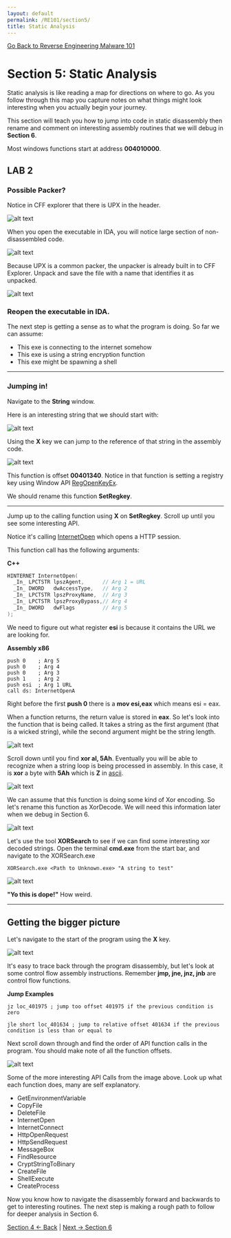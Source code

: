 ```yaml
---
layout: default
permalink: /RE101/section5/
title: Static Analysis
---
```

[Go Back to Reverse Engineering Malware 101](https://securedorg.github.io/RE101/)

# Section 5: Static Analysis #

Static analysis is like reading a map for directions on where to go. As you follow through this map you capture notes on what things might look interesting when you actually begin your journey.

This section will teach you how to jump into code in static disassembly then rename and comment on interesting assembly routines that we will debug in **Section 6**.

Most windows functions start at address **004010000**.

## LAB 2

### Possible Packer?
Notice in CFF explorer that there is UPX in the header.

![alt text](https://securedorg.github.io/images/triage2.png "UPX")

When you open the executable in IDA, you will notice large section of non-disassembled code.

![alt text](https://securedorg.github.io/images/triage4.png "IDA UPX")

Because UPX is a common packer, the unpacker is already built in to CFF Explorer. Unpack and save the file with a name that identifies it as unpacked.

![alt text](https://securedorg.github.io/images/triage5.png "Unpacking UPX")

### Reopen the executable in IDA.

The next step is getting a sense as to what the program is doing.
So far we can assume:
* This exe is connecting to the internet somehow
* This exe is using a string encryption function
* This exe might be spawning a shell

---

### Jumping in!

Navigate to the **String** window.

Here is an interesting string that we should start with:

![alt text](https://securedorg.github.io/images/static1.png "Strings window")

Using the **X** key we can jump to the reference of that string in the assembly code.

![alt text](https://securedorg.github.io/images/static2.gif "Strings window")

This function is offset **00401340**. Notice in that function is setting a registry key using Window API [RegOpenKeyEx](https://msdn.microsoft.com/en-us/library/windows/desktop/ms724897%28v=vs.85%29.aspx?f=255&MSPPError=-2147217396).

We should rename this function **SetRegkey**.

---

Jump up to the calling function using **X** on **SetRegkey**. Scroll up until you see some interesting API.

Notice it's calling [InternetOpen](https://msdn.microsoft.com/en-us/library/windows/desktop/aa385096.aspx) which opens a HTTP session.

This function call has the following arguments:

**C++**

```c++
HINTERNET InternetOpen(
  _In_ LPCTSTR lpszAgent,      // Arg 1 = URL
  _In_ DWORD   dwAccessType,   // Arg 2
  _In_ LPCTSTR lpszProxyName,  // Arg 3
  _In_ LPCTSTR lpszProxyBypass,// Arg 4
  _In_ DWORD   dwFlags         // Arg 5
);
```

We need to figure out what register **esi** is because it contains the URL we are looking for.

**Assembly x86**

```assembly
push 0    ; Arg 5
push 0    ; Arg 4
push 0    ; Arg 3
push 1    ; Arg 2
push esi  ; Arg 1 URL
call ds: InternetOpenA
```

Right before the first **push 0** there is a **mov esi,eax** which means esi = eax.

When a function returns, the return value is stored in **eax**. So let's look into the function that is being called. It takes a string as the first argument (that is a wicked string), while the second argument might be the string length.

 ![alt text](https://securedorg.github.io/images/static3.png "Unknown Function")
 
 Scroll down until you find **xor al, 5Ah**. Eventually you will be able to recognize when a string loop is being processed in assembly. In this case, it is **xor** a byte with **5Ah** which is **Z** in [ascii](http://www.asciitable.com/).
 
![alt text](https://securedorg.github.io/images/static4.png "Xor routine")

We can assume that this function is doing some kind of Xor encoding. So let's rename this function as XorDecode. We will need this information later when we debug in Section 6.

![alt text](https://securedorg.github.io/images/static5.png "Rename function")

Let's use the tool **XORSearch** to see if we can find some interesting xor decoded strings. Open the terminal **cmd.exe** from the start bar, and navigate to the XORSearch.exe

```XORSearch.exe <Path to Unknown.exe> "A string to test"```

![alt text](https://securedorg.github.io/images/static6.png "xor search")

**"Yo this is dope!"** How weird.

---

## Getting the bigger picture

Let's navigate to the start of the program using the **X** key.

![alt text](https://securedorg.github.io/images/static7.gif "start function")

It's easy to trace back through the program disassembly, but let's look at some control flow assembly instructions. Remember **jmp, jne, jnz, jnb** are control flow functions.

**Jump Examples**

```assembly
jz loc_401975 ; jump too offset 401975 if the previous condition is zero
```

```assembly
jle short loc_401634 ; jump to relative offset 401634 if the previous condition is less than or equal to
```

Next scroll down through and find the order of API function calls in the program. You should make note of all the function offsets.

![alt text](https://securedorg.github.io/images/static7.gif "program scrolling")

Some of the more interesting API Calls from the image above. Look up what each function does, many are self explanatory.

* GetEnvironmentVariable
* CopyFile
* DeleteFile
* InternetOpen
* InternetConnect
* HttpOpenRequest
* HttpSendRequest
* MessageBox
* FindResource
* CryptStringToBinary
* CreateFile
* ShellExecute
* CreateProcess

Now you know how to navigate the disassembly forward and backwards to get to interesting routines. The next step is making a rough path to follow for deeper analysis in Section 6.

[Section 4 <- Back](https://securedorg.github.io/RE101/section4) | [Next -> Section 6](https://securedorg.github.io/RE101/section6)
